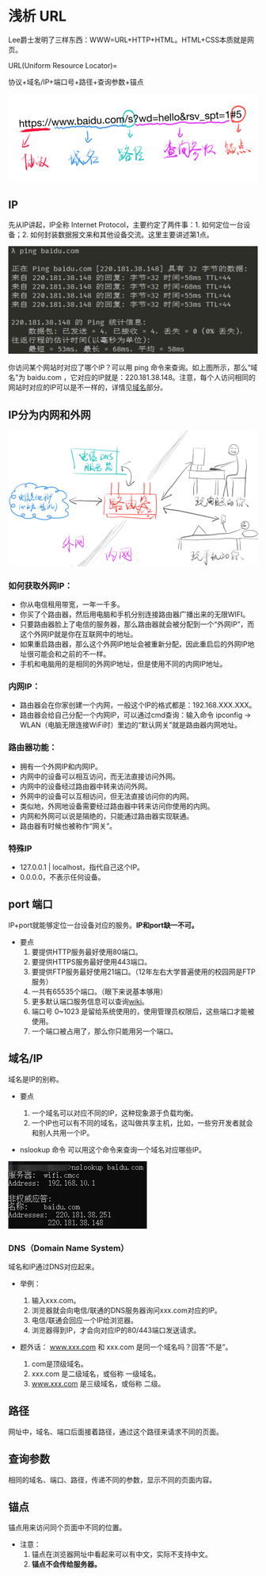 <!-- 02.26: 0.5h 02.28: 2h -->
# 浅析 URL
Lee爵士发明了三样东西：WWW=URL+HTTP+HTML。HTML+CSS本质就是网页。

URL(Uniform Resource Locator)=

协议+域名/IP+端口号+路径+查询参数+锚点

<img src="images/i2.png" alt="Fig.2">

## IP
先从IP讲起，IP全称 Internet Protocol，主要约定了两件事：1. 如何定位一台设备；2. 如何封装数据报文来和其他设备交流。这里主要讲述第1点。

<img src="images/i4.jpg" alt="Fig.4">

你访问某个网站时对应了哪个IP？可以用 ping 命令来查询。如上图所示，那么“域名”为 baidu.com ，它对应的IP就是：220.181.38.148。注意，每个人访问相同的网站时对应的IP可以是不一样的，详情见<a href="#domainName">域名</a>部分。

## IP分为内网和外网

<img src="images/i1.png" alt="Fig.1">

### 如何获取外网IP：
* 你从电信租用带宽，一年一千多。
* 你买了个路由器，然后用电脑和手机分别连接路由器广播出来的无限WIFI。
* 只要路由器脸上了电信的服务器，那么路由器就会被分配到一个“外网IP”，而这个外网IP就是你在互联网中的地址。
* 如果重启路由器，那么这个外网IP地址会被重新分配，因此重启后的外网IP地址很可能会和之前的不一样。
* 手机和电脑用的是相同的外网IP地址，但是使用不同的内网IP地址。

### 内网IP：
* 路由器会在你家创建一个内网，一般这个IP的格式都是：192.168.XXX.XXX。
* 路由器会给自己分配一个内网IP，可以通过cmd查询：输入命令 ipconfig → WLAN（电脑无限连接WiFi时）里边的“默认网关”就是路由器内网地址。

### 路由器功能：
* 拥有一个外网IP和内网IP。
* 内网中的设备可以相互访问，而无法直接访问外网。
* 内网中的设备经过路由器中转来访问外网。
* 外网中的设备可以互相访问，但无法直接访问你的内网。
* 类似地，外网地设备需要经过路由器中转来访问你使用的内网。
* 内网和外网可以说是隔绝的，只能通过路由器实现联通。
* 路由器有时候也被称作“网关”。

### 特殊IP
* 127.0.0.1 | localhost，指代自己这个IP。
* 0.0.0.0，不表示任何设备。

## port 端口
IP+port就能够定位一台设备对应的服务。<strong>IP和port缺一不可。</strong>
* 要点
  1. 要提供HTTP服务最好使用80端口。
  2. 要提供HTTPS服务最好使用443端口。
  3. 要提供FTP服务最好使用21端口。（12年左右大学普遍使用的校园网是FTP服务）
  4. 一共有65535个端口。（眼下来说基本够用）
  5. 更多默认端口服务信息可以查询<a href="https://zh.wikipedia.org/wiki/TCP/UDP%E7%AB%AF%E5%8F%A3%E5%88%97%E8%A1%A8#0.E5.88.B01023.E5.8F.B7.E7.AB.AF.E5.8F.A3">wiki</a>。
  6. 端口号 0~1023 是留给系统使用的，使用管理员权限后，这些端口才能被使用。
  7. 一个端口被占用了，那么你只能用另一个端口。

## <div id="domainName"></div>域名/IP
域名是IP的别称。
* 要点
  1. 一个域名可以对应不同的IP，这种现象源于负载均衡。
  2. 一个IP也可以有不同的域名，这叫做共享主机，比如，一些穷开发者就会和别人共用一个IP。

* nslookup 命令
可以用这个命令来查询一个域名对应哪些IP。

<img src="images/i5.jpg" alt="Fig.5">

### DNS（Domain Name System）
域名和IP通过DNS对应起来。
* 举例：
  1. 输入xxx.com。
  2. 浏览器就会向电信/联通的DNS服务器询问xxx.com对应的IP。
  3. 电信/联通会回应一个IP给浏览器。
  4. 浏览器得到IP，才会向对应IP的80/443端口发送请求。

* 题外话：
<a>www.xxx.com</a> 和 xxx.com 是同一个域名吗？回答“不是”。
  1. com是顶级域名。
  2. xxx.com 是二级域名，或俗称 一级域名。
  3. <a>www.xxx.com</a> 是三级域名，或俗称 二级。

## 路径
网址中，域名、端口后面接着路径，通过这个路径来请求不同的页面。

## 查询参数
相同的域名、端口、路径，传递不同的参数，显示不同的页面内容。

## 锚点
锚点用来访问同个页面中不同的位置。
* 注意：
  1. 锚点在浏览器网址中看起来可以有中文，实际不支持中文。
  2. <strong>锚点不会传给服务器。</strong>




